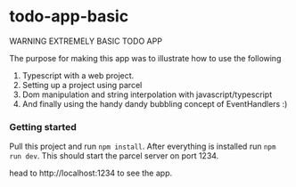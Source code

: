 # todo-app-basic
WARNING EXTREMELY BASIC TODO APP

The purpose for making this app was to illustrate how to use the following

1. Typescript with a web project.
2. Setting up a project using parcel
3. Dom manipulation and string interpolation with javascript/typescript
4. And finally using the handy dandy bubbling concept of EventHandlers :)


### Getting started
Pull this project and run `npm install`. After everything is installed run `npm run dev`. This should start the parcel server on port 1234.

head to http://localhost:1234 to see the app.

